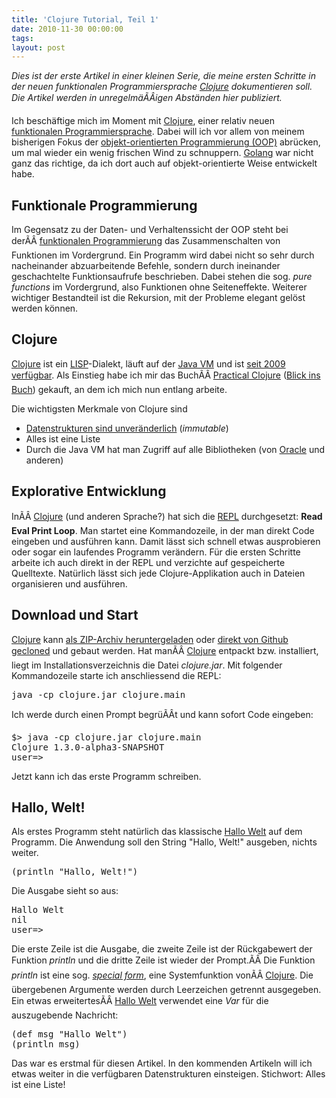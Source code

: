 ```yaml
---
title: 'Clojure Tutorial, Teil 1'
date: 2010-11-30 00:00:00 
tags: 
layout: post
---
```

<em>Dies ist der erste Artikel in einer kleinen Serie, die meine ersten Schritte in der neuen funktionalen Programmiersprache <a href="http://clojure.org/">Clojure</a> dokumentieren soll. Die Artikel werden in unregelmäÃÂigen Abständen hier publiziert.</em>

Ich beschäftige mich im Moment mit <a href="http://clojure.org/">Clojure</a>, einer relativ neuen <a href="http://de.wikipedia.org/wiki/Funktionale_Programmierung">funktionalen Programmiersprache</a>. Dabei will ich vor allem von meinem bisherigen Fokus der <a href="http://de.wikipedia.org/wiki/Objektorientierte_Programmierung">objekt-orientierten Programmierung (OOP)</a> abrücken, um mal wieder ein wenig frischen Wind zu schnuppern. <a href="http://golang.org/">Golang</a> war nicht ganz das richtige, da ich dort auch auf objekt-orientierte Weise entwickelt habe.
<h2>Funktionale Programmierung</h2>
Im Gegensatz zu der Daten- und Verhaltenssicht der OOP steht bei derÃÂ <a href="http://de.wikipedia.org/wiki/Funktionale_Programmierung">funktionalen Programmierung</a> das Zusammenschalten von Funktionen im Vordergrund. Ein Programm wird dabei nicht so sehr durch nacheinander abzuarbeitende Befehle, sondern durch ineinander geschachtelte Funktionsaufrufe beschrieben. Dabei stehen die sog. <em>pure functions</em> im Vordergrund, also Funktionen ohne Seiteneffekte. Weiterer wichtiger Bestandteil ist die Rekursion, mit der Probleme elegant gelöst werden können.
<h2>Clojure</h2>
<a href="http://clojure.org/">Clojure</a> ist ein <a href="http://de.wikipedia.org/wiki/LISP">LISP</a>-Dialekt, läuft auf der <a href="http://www.java.com/de/download/">Java VM</a> und ist <a href="https://github.com/clojure/clojure/tree/1.0.x">seit 2009 verfügbar</a>. Als Einstieg habe ich mir das BuchÃÂ <a href="http://www.amazon.de/Practical-Clojure-Experts-Voice-Source/dp/1430272317/kopisde-21">Practical Clojure</a> (<a href="http://books.google.de/books?id=4QacPa1vwMUC">Blick ins Buch</a>) gekauft, an dem ich mich nun entlang arbeite.

Die wichtigsten Merkmale von Clojure sind
<ul>
	<li><a href="http://clojure.org/data_structures">Datenstrukturen sind unveränderlich</a> (<em>immutable</em>)</li>
	<li>Alles ist eine Liste</li>
	<li> Durch die Java VM hat man Zugriff auf alle Bibliotheken (von <a href="http://java.com">Oracle</a> und anderen)</li>
</ul>
<h2>Explorative Entwicklung</h2>
InÃÂ <a href="http://clojure.org/">Clojure</a> (und anderen Sprache?) hat sich die <a href="http://clojure.org/dynamic">REPL</a> durchgesetzt: <strong>Read Eval Print Loop</strong>. Man startet eine Kommandozeile, in der man direkt Code eingeben und ausführen kann. Damit lässt sich schnell etwas ausprobieren oder sogar ein laufendes Programm verändern. Für die ersten Schritte arbeite ich auch direkt in der REPL und verzichte auf gespeicherte Quelltexte. Natürlich lässt sich jede Clojure-Applikation auch in Dateien organisieren und ausführen.
<h2>Download und Start</h2>
<a href="http://clojure.org/">Clojure</a> kann <a href="http://clojure.org/downloads">als ZIP-Archiv heruntergeladen</a> oder <a href="https://github.com/clojure/clojure">direkt von Github gecloned</a> und gebaut werden. Hat manÃÂ <a href="http://clojure.org/">Clojure</a> entpackt bzw. installiert, liegt im Installationsverzeichnis die Datei <em>clojure.jar</em>. Mit folgender Kommandozeile starte ich anschliessend die REPL:
<pre>java -cp clojure.jar clojure.main</pre>
Ich werde durch einen Prompt begrüÃÂt und kann sofort Code eingeben:
<pre>$&gt; java -cp clojure.jar clojure.main
Clojure 1.3.0-alpha3-SNAPSHOT
user=&gt;</pre>
Jetzt kann ich das erste Programm schreiben.
<h2>Hallo, Welt!</h2>
Als erstes Programm steht natürlich das klassische <a href="http://de.wikipedia.org/wiki/Hallo-Welt-Programm">Hallo Welt</a> auf dem Programm. Die Anwendung soll den String "Hallo, Welt!" ausgeben, nichts weiter.
<pre>(println "Hallo, Welt!")</pre>
Die Ausgabe sieht so aus:
<pre>Hallo Welt
nil
user=&gt;</pre>
Die erste Zeile ist die Ausgabe, die zweite Zeile ist der Rückgabewert der Funktion <em>println</em> und die dritte Zeile ist wieder der Prompt.ÃÂ Die Funktion <em>println</em> ist eine sog. <em><a href="http://clojure.org/special_forms">special form</a></em>, eine Systemfunktion vonÃÂ <a href="http://clojure.org/">Clojure</a>. Die übergebenen Argumente werden durch Leerzeichen getrennt ausgegeben. Ein etwas erweitertesÃÂ <a href="http://de.wikipedia.org/wiki/Hallo-Welt-Programm">Hallo Welt</a> verwendet eine <em>Var</em> für die auszugebende Nachricht:
<pre>(def msg "Hallo Welt")
(println msg)</pre>
Das war es erstmal für diesen Artikel. In den kommenden Artikeln will ich etwas weiter in die verfügbaren Datenstrukturen einsteigen. Stichwort: Alles ist eine Liste!
